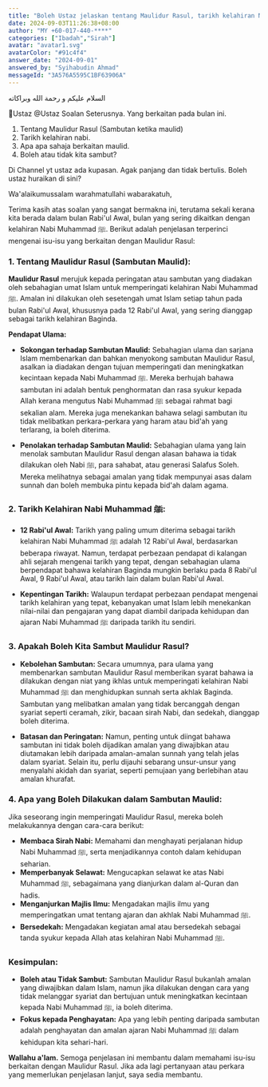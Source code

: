 ```yaml
---
title: "Boleh Ustaz jelaskan tentang Maulidur Rasul, tarikh kelahiran Nabi Muhammad SAW dan relevansi sambutan tersebut dalam bulan ini?"
date: 2024-09-03T11:26:38+08:00
author: "MY +60-017-440-****"
categories: ["Ibadah","Sirah"]
avatar: "avatar1.svg"
avatarColor: "#91c4f4"
answer_date: "2024-09-01"
answered_by: "Syihabudin Ahmad"
messageId: "3A576A5595C1BF63906A"
---
```


السلام عليكم و رحمة الله وبراكاته

🛑Ustaz @⁨Ustaz⁩  Soalan Seterusnya. Yang berkaitan pada bulan ini. 
1. Tentang Maulidur Rasul (Sambutan ketika maulid)
2. Tarikh kelahiran nabi. 
3. Apa apa sahaja berkaitan maulid.
4. Boleh atau tidak kita sambut? 

Di Channel yt ustaz ada kupasan. Agak panjang dan tidak bertulis. Boleh ustaz huraikan di sini?

<!--more-->

Wa'alaikumussalam warahmatullahi wabarakatuh,

Terima kasih atas soalan yang sangat bermakna ini, terutama sekali kerana kita berada dalam bulan Rabi'ul Awal, bulan yang sering dikaitkan dengan kelahiran Nabi Muhammad ﷺ. Berikut adalah penjelasan terperinci mengenai isu-isu yang berkaitan dengan Maulidur Rasul:

### 1. **Tentang Maulidur Rasul (Sambutan Maulid):**

**Maulidur Rasul** merujuk kepada peringatan atau sambutan yang diadakan oleh sebahagian umat Islam untuk memperingati kelahiran Nabi Muhammad ﷺ. Amalan ini dilakukan oleh sesetengah umat Islam setiap tahun pada bulan Rabi'ul Awal, khususnya pada 12 Rabi'ul Awal, yang sering dianggap sebagai tarikh kelahiran Baginda.

**Pendapat Ulama:**
- **Sokongan terhadap Sambutan Maulid:** Sebahagian ulama dan sarjana Islam membenarkan dan bahkan menyokong sambutan Maulidur Rasul, asalkan ia diadakan dengan tujuan memperingati dan meningkatkan kecintaan kepada Nabi Muhammad ﷺ. Mereka berhujah bahawa sambutan ini adalah bentuk penghormatan dan rasa syukur kepada Allah kerana mengutus Nabi Muhammad ﷺ sebagai rahmat bagi sekalian alam. Mereka juga menekankan bahawa selagi sambutan itu tidak melibatkan perkara-perkara yang haram atau bid'ah yang terlarang, ia boleh diterima.
  
- **Penolakan terhadap Sambutan Maulid:** Sebahagian ulama yang lain menolak sambutan Maulidur Rasul dengan alasan bahawa ia tidak dilakukan oleh Nabi ﷺ, para sahabat, atau generasi Salafus Soleh. Mereka melihatnya sebagai amalan yang tidak mempunyai asas dalam sunnah dan boleh membuka pintu kepada bid'ah dalam agama.

### 2. **Tarikh Kelahiran Nabi Muhammad ﷺ:**

- **12 Rabi'ul Awal:** Tarikh yang paling umum diterima sebagai tarikh kelahiran Nabi Muhammad ﷺ adalah 12 Rabi'ul Awal, berdasarkan beberapa riwayat. Namun, terdapat perbezaan pendapat di kalangan ahli sejarah mengenai tarikh yang tepat, dengan sebahagian ulama berpendapat bahawa kelahiran Baginda mungkin berlaku pada 8 Rabi'ul Awal, 9 Rabi'ul Awal, atau tarikh lain dalam bulan Rabi'ul Awal.

- **Kepentingan Tarikh:** Walaupun terdapat perbezaan pendapat mengenai tarikh kelahiran yang tepat, kebanyakan umat Islam lebih menekankan nilai-nilai dan pengajaran yang dapat diambil daripada kehidupan dan ajaran Nabi Muhammad ﷺ daripada tarikh itu sendiri.

### 3. **Apakah Boleh Kita Sambut Maulidur Rasul?**

- **Kebolehan Sambutan:** Secara umumnya, para ulama yang membenarkan sambutan Maulidur Rasul memberikan syarat bahawa ia dilakukan dengan niat yang ikhlas untuk memperingati kelahiran Nabi Muhammad ﷺ dan menghidupkan sunnah serta akhlak Baginda. Sambutan yang melibatkan amalan yang tidak bercanggah dengan syariat seperti ceramah, zikir, bacaan sirah Nabi, dan sedekah, dianggap boleh diterima.

- **Batasan dan Peringatan:** Namun, penting untuk diingat bahawa sambutan ini tidak boleh dijadikan amalan yang diwajibkan atau diutamakan lebih daripada amalan-amalan sunnah yang telah jelas dalam syariat. Selain itu, perlu dijauhi sebarang unsur-unsur yang menyalahi akidah dan syariat, seperti pemujaan yang berlebihan atau amalan khurafat.

### 4. **Apa yang Boleh Dilakukan dalam Sambutan Maulid:**

Jika seseorang ingin memperingati Maulidur Rasul, mereka boleh melakukannya dengan cara-cara berikut:

- **Membaca Sirah Nabi:** Memahami dan menghayati perjalanan hidup Nabi Muhammad ﷺ, serta menjadikannya contoh dalam kehidupan seharian.
- **Memperbanyak Selawat:** Mengucapkan selawat ke atas Nabi Muhammad ﷺ, sebagaimana yang dianjurkan dalam al-Quran dan hadis.
- **Menganjurkan Majlis Ilmu:** Mengadakan majlis ilmu yang memperingatkan umat tentang ajaran dan akhlak Nabi Muhammad ﷺ.
- **Bersedekah:** Mengadakan kegiatan amal atau bersedekah sebagai tanda syukur kepada Allah atas kelahiran Nabi Muhammad ﷺ.

### Kesimpulan:

- **Boleh atau Tidak Sambut:** Sambutan Maulidur Rasul bukanlah amalan yang diwajibkan dalam Islam, namun jika dilakukan dengan cara yang tidak melanggar syariat dan bertujuan untuk meningkatkan kecintaan kepada Nabi Muhammad ﷺ, ia boleh diterima.
- **Fokus kepada Penghayatan:** Apa yang lebih penting daripada sambutan adalah penghayatan dan amalan ajaran Nabi Muhammad ﷺ dalam kehidupan kita sehari-hari.

**Wallahu a'lam.** Semoga penjelasan ini membantu dalam memahami isu-isu berkaitan dengan Maulidur Rasul. Jika ada lagi pertanyaan atau perkara yang memerlukan penjelasan lanjut, saya sedia membantu.
